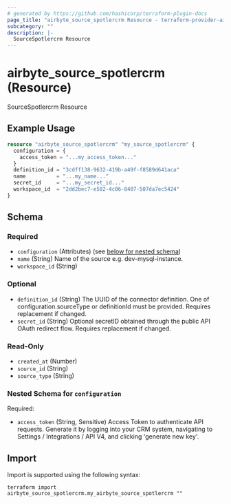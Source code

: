 ```yaml
---
# generated by https://github.com/hashicorp/terraform-plugin-docs
page_title: "airbyte_source_spotlercrm Resource - terraform-provider-airbyte"
subcategory: ""
description: |-
  SourceSpotlercrm Resource
---
```


# airbyte_source_spotlercrm (Resource)

SourceSpotlercrm Resource

## Example Usage

```terraform
resource "airbyte_source_spotlercrm" "my_source_spotlercrm" {
  configuration = {
    access_token = "...my_access_token..."
  }
  definition_id = "3cdff138-9632-419b-a49f-f8589d641aca"
  name          = "...my_name..."
  secret_id     = "...my_secret_id..."
  workspace_id  = "2dd2bec7-e582-4c06-8407-507da7ec5424"
}
```

<!-- schema generated by tfplugindocs -->
## Schema

### Required

- `configuration` (Attributes) (see [below for nested schema](#nestedatt--configuration))
- `name` (String) Name of the source e.g. dev-mysql-instance.
- `workspace_id` (String)

### Optional

- `definition_id` (String) The UUID of the connector definition. One of configuration.sourceType or definitionId must be provided. Requires replacement if changed.
- `secret_id` (String) Optional secretID obtained through the public API OAuth redirect flow. Requires replacement if changed.

### Read-Only

- `created_at` (Number)
- `source_id` (String)
- `source_type` (String)

<a id="nestedatt--configuration"></a>
### Nested Schema for `configuration`

Required:

- `access_token` (String, Sensitive) Access Token to authenticate API requests. Generate it by logging into your CRM system, navigating to Settings / Integrations / API V4, and clicking 'generate new key'.

## Import

Import is supported using the following syntax:

```shell
terraform import airbyte_source_spotlercrm.my_airbyte_source_spotlercrm ""
```
